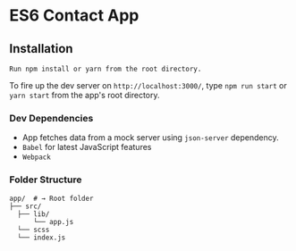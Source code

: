 # ES6 Contact App

## Installation
```
Run npm install or yarn from the root directory.
```
To fire up the dev server on `http://localhost:3000/`, type `npm run start` or `yarn start` from the app's root directory.


### Dev Dependencies
-  App fetches data from a mock server using `json-server` dependency.
- `Babel` for latest JavaScript features
- `Webpack`


### Folder Structure


```shell
app/  # → Root folder
├── src/
  ├── lib/
      └── app.js
  └── scss
  └── index.js
```